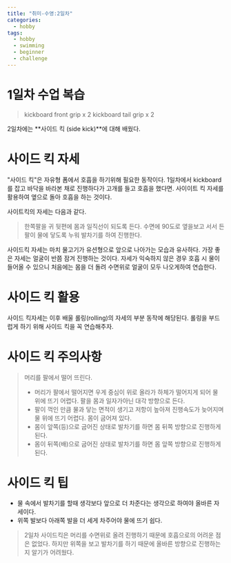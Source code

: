 ```yaml
---
title: "취미-수영:2일차"
categories:
  - hobby
tags:
  - hobby
  - swimming
  - beginner
  - challenge
---
```


# 1일차 수업 복습
> kickboard front grip x 2
> kickboard tail grip x 2

2일차에는 **사이드 킥 (side kick)**에 대해 배웠다.

# 사이드 킥 자세
"사이드 킥"은 자유형 폼에서 호흡을 하기위해 필요한 동작이다.
1일차에서 kickboard를 잡고 바닥을 바라본 채로 진행하다가 고개를 들고 호흡을 했다면. 
사이이트 킥 자세를 활용하여 옆으로 돌아 호흡을 하는 것이다.

사이트킥의 자세는 다음과 같다. 
> 한쪽팔을 귀 뒷편에 몸과 일직선이 되도록 든다.
> 수면에 90도로 옆을보고 서서 든 팔이 물에 닿도록 누워 발차기를 하여 진행한다.

사이드킥 자세는 마치 물고기가 유션형으로 앞으로 나아가는 모습과 유사하다. 
가장 좋은 자세는 얼굴이 반쯤 잠겨 진행하는 것이다.
자세가 익숙하지 않은 경우 호흡 시 물이 들어올 수 있으니 처음에는 몸을 더 돌려 수면위로 얼굴이 모두 나오게하여 연습한다.

# 사이드 킥 활용
사이드 킥자세는 이후 배울 롤링(rolling)의 자세의 부분 동작에 해당된다.
롤링을 부드럽게 하기 위해 사이드 킥을 꼭 연습해주자.


# 사이드 킥 주의사항
> 머리를 팔에서 떨어 뜨린다. 
> - 머리가 팔에서 떨어지면 우게 중심이 위로 올라가 하체가 떨어지게 되어 물 위에 뜨기 어렵다.
> 팔을 몸과 일자가아닌 대각 방향으로 든다.
> - 팔이 꺽인 만큼 물과 닿는 면적이 생기고 저항이 높아져 진행속도가 늦어지며 물 위에 뜨기 어렵다.
> 몸이 굽어져 있다. 
> - 몸이 앞쪽(등)으로 굽어진 상태로 발차기를 하면 몸 뒤쪽 방향으로 진행하게 된다.
> - 몸이 뒤쪽(배)으로 굽어진 상태로 발차기를 하면 몸 앞쪽 방향으로 진행하게 된다.

# 사이드 킥 팁
- 물 속에서 발차기를 할때 생각보다 앞으로 더 차준다는 생각으로 하여야 올바른 자세이다.
- 위쪽 발보다 아래쪽 발을 더 세게 차주어야 물에 뜨기 쉽다.



> 2일차 사이드킥은 머리를 수면위로 올려 진행하기 때문에 호흡으로의 어려운 점은 없었다.
> 하지만 위쪽을 보고 발차기를 하기 때문에 올바른 방향으로 진행하는지 알기가 어려웠다.
 